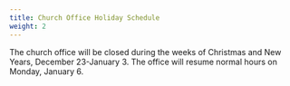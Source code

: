```yaml
---
title: Church Office Holiday Schedule
weight: 2
---
```


The church office will be closed during the weeks of Christmas and New Years, December 23-January 3. The office will resume normal hours on Monday, January 6.